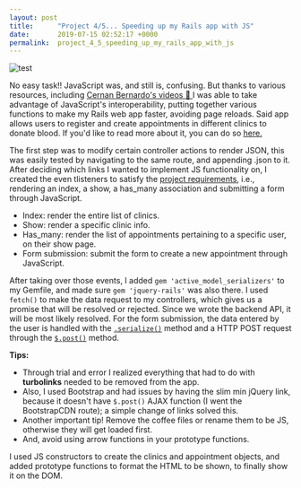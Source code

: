 ```yaml
---
layout: post
title:      "Project 4/5... Speeding up my Rails app with JS"
date:       2019-07-15 02:52:17 +0000
permalink:  project_4_5_speeding_up_my_rails_app_with_js
---
```


![test](https://www.memecreator.org/static/images/memes/4782196.jpg)

No easy task!! JavaScript was, and still is, confusing. But thanks to various resources, including [Cernan Bernardo's videos 🙌 ](https://www.youtube.com/watch?v=oHPM0ekV7zQ) I was able to take advantage of JavaScript's interoperability, putting together various functions to make my Rails web app faster, avoiding page reloads. Said app allows users to register and create appointments in different clinics to donate blood. If you'd like to read more about it, you can do so [here.](http://wendycalderon.com/virtual_blood_bank)

The first step was to modify certain controller actions to render JSON, this was easily tested by navigating to the same route, and appending .json to it. After deciding which links I wanted to implement JS functionality on, I created the even tlisteners to satisfy the [project requirements](https://learn.co/tracks/full-stack-web-development-v7/rails-and-javascript/project-mode/rails-with-javascript-portfolio-project#requirements), i.e., rendering an index, a show, a has_many association and submitting a form through JavaScript.

* Index: render the entire list of clinics.
* Show: render a specific clinic info.
* Has_many: render the list of appointments pertaining to a specific user, on their show page.
* Form submission: submit the form to create a new appointment through JavaScript.

After taking over those events, I added  `gem 'active_model_serializers'`  to my Gemfile, and made sure   `gem 'jquery-rails'`  was also there.  I used  `fetch()`  to make the data request to my controllers, which gives us a promise that will be resolved or rejected. Since we wrote the backend API, it will be most likely resolved. For the form submission, the data entered by the user is handled with the  [`.serialize()`](https://www.w3schools.com/jquery/ajax_serialize.asp)  method and a HTTP POST request through the [ `$.post()`](https://www.w3schools.com/jquery/ajax_post.asp)  method.

**Tips:** 
* Through trial and error I realized everything that had to do with **turbolinks** needed to be removed from the app.
* Also, I used Bootstrap and had issues by having the slim min jQuery link, because it doesn't have  `$.post()`  AJAX function (I went the BootstrapCDN route); a simple change of links solved this. 
* Another important tip! Remove the coffee files or rename them to be JS, otherwise they will get loaded first. 
* And, avoid using arrow functions in your prototype functions.

I used JS constructors to create the clinics and appointment objects, and added prototype functions to format the HTML to be shown, to finally show it on the DOM.



